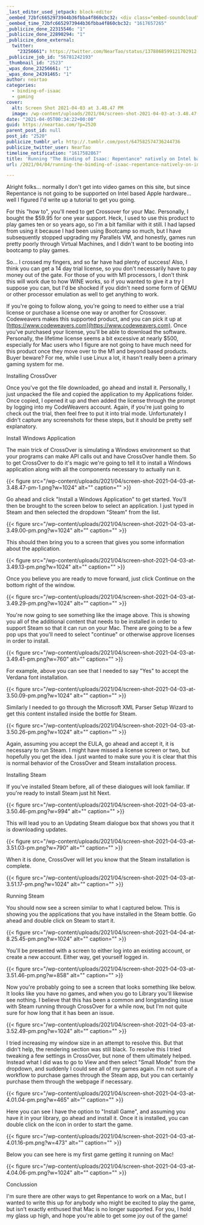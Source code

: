 ```yaml
---
_last_editor_used_jetpack: block-editor
_oembed_72bfc6652973944b36fbba4f860cbc32: <div class="embed-soundcloud"><iframe title="Big Hammer by NearTao" width="500" height="400" scrolling="no" frameborder="no" src="https://w.soundcloud.com/player/?visual=true&url=https%3A%2F%2Fapi.soundcloud.com%2Ftracks%2F1022865028&show_artwork=true&maxwidth=500&maxheight=750&dnt=1"></iframe></div>
_oembed_time_72bfc6652973944b36fbba4f860cbc32: "1617657265"
_publicize_done_22315546: "1"
_publicize_done_22890294: "1"
_publicize_done_external:
  twitter:
    "23256661": https://twitter.com/NearTao/status/1378868599121702912
_publicize_job_id: "56781242193"
_thumbnail_id: "2523"
_wpas_done_23256661: "1"
_wpas_done_24391465: "1"
author: neartao
categories:
  - binding-of-isaac
  - gaming
cover:
  alt: Screen Shot 2021-04-03 at 3.48.47 PM
  image: /wp-content/uploads/2021/04/screen-shot-2021-04-03-at-3.48.47-pm.png
date: "2021-04-05T00:34:22+00:00"
guid: https://neartao.com/?p=2520
parent_post_id: null
post_id: "2520"
publicize_tumblr_url: http://.tumblr.com/post/647582574736244736
publicize_twitter_user: NearTao
timeline_notification: "1617582867"
title: 'Running "The Binding of Isaac: Repentance" natively on Intel based Apple Hardware'
url: /2021/04/04/running-the-binding-of-isaac-repentance-natively-on-intel-based-apple-hardware/

---
```

Alright folks... normally I don't get into video games on this site, but since Repentance is not going to be supported on Intel based Apple hardware... well I figured I'd write up a tutorial to get you going.

For this "how to", you'll need to get Crossover for your Mac. Personally, I bought the $59.95 for one year support. Heck, I used to use this product to play games ten or so years ago, so I'm a bit familiar with it still. I had lapsed from using it because I had been using Bootcamp so much, but I have subsequently stopped upgrading my Parallels VM, and honestly, games run pretty poorly through Virtual Machines, and I didn't want to be booting into bootcamp to play games.

So... I crossed my fingers, and so far have had plenty of success! Also, I think you can get a 14 day trial license, so you don't necessarily have to pay money out of the gate. For those of you with M1 processors, I don't think this will work due to how WINE works, so if you wanted to give it a try I suppose you can, but I'd be shocked if you didn't need some form of QEMU or other processor emulation as well to get anything to work.

If you're going to follow along, you're going to need to either use a trial license or purchase a license one way or another for Crossover. Codeweavers makes this supported product, and you can pick it up at [https://www.codeweavers.com](https://www.codeweavers.com). Once you've purchased your license, you'll be able to download the software. Personally, the lifetime license seems a bit excessive at nearly $500, especially for Mac users who I figure are not going to have much need for this product once they move over to the M1 and beyond based products. Buyer beware? For me, while I use Linux a lot, it hasn't really been a primary gaming system for me.

Installing CrossOver

Once you've got the file downloaded, go ahead and install it. Personally, I just unpacked the file and copied the application to my Applications folder. Once copied, I opened it up and then added the license through the prompt by logging into my CodeWeavers account. Again, if you're just going to check out the trial, then feel free to put it into trial mode. Unfortunately I didn't capture any screenshots for these steps, but it should be pretty self explanatory.

Install Windows Application

The main trick of CrossOver is simulating a Windows environment so that your programs can make API calls out and have CrossOver handle them. So to get CrossOver to do it's magic we're going to tell it to install a Windows application along with all the components necessary to actually run it.

{{< figure src="/wp-content/uploads/2021/04/screen-shot-2021-04-03-at-3.48.47-pm-1.png?w=1024" alt="" caption="" >}}

Go ahead and click "Install a Windows Application" to get started. You'll then be brought to the screen below to select an application. I just typed in Steam and then selected the dropdown "Steam" from the list.

{{< figure src="/wp-content/uploads/2021/04/screen-shot-2021-04-03-at-3.49.00-pm.png?w=1024" alt="" caption="" >}}

This should then bring you to a screen that gives you some information about the application.

{{< figure src="/wp-content/uploads/2021/04/screen-shot-2021-04-03-at-3.49.13-pm.png?w=1024" alt="" caption="" >}}

Once you believe you are ready to move forward, just click Continue on the bottom right of the window.

{{< figure src="/wp-content/uploads/2021/04/screen-shot-2021-04-03-at-3.49.29-pm.png?w=1024" alt="" caption="" >}}

You're now going to see something like the image above. This is showing you all of the additional content that needs to be installed in order to support Steam so that it can run on your Mac. There are going to be a few pop ups that you'll need to select "continue" or otherwise approve licenses in order to install.

{{< figure src="/wp-content/uploads/2021/04/screen-shot-2021-04-03-at-3.49.41-pm.png?w=760" alt="" caption="" >}}

For example, above you can see that I needed to say "Yes" to accept the Verdana font installation.

{{< figure src="/wp-content/uploads/2021/04/screen-shot-2021-04-03-at-3.50.09-pm.png?w=1024" alt="" caption="" >}}

Similarly I needed to go through the Microsoft XML Parser Setup Wizard to get this content installed inside the bottle for Steam.

{{< figure src="/wp-content/uploads/2021/04/screen-shot-2021-04-03-at-3.50.26-pm.png?w=1024" alt="" caption="" >}}

Again, assuming you accept the EULA, go ahead and accept it, it is necessary to run Steam. I might have missed a license screen or two, but hopefully you get the idea. I just wanted to make sure you it is clear that this is normal behavior of the CrossOver and Steam installation process.

Installing Steam

If you've installed Steam before, all of these dialogues will look familiar. If you're ready to install Steam just hit Next.

{{< figure src="/wp-content/uploads/2021/04/screen-shot-2021-04-03-at-3.50.46-pm.png?w=994" alt="" caption="" >}}

This will lead you to an Updating Steam dialogue box that shows you that it is downloading updates.

{{< figure src="/wp-content/uploads/2021/04/screen-shot-2021-04-03-at-3.51.03-pm.png?w=790" alt="" caption="" >}}

When it is done, CrossOver will let you know that the Steam installation is complete.

{{< figure src="/wp-content/uploads/2021/04/screen-shot-2021-04-03-at-3.51.17-pm.png?w=1024" alt="" caption="" >}}

Running Steam

You should now see a screen similar to what I captured below. This is showing you the applications that you have installed in the Steam bottle. Go ahead and double click on Steam to start it.

{{< figure src="/wp-content/uploads/2021/04/screen-shot-2021-04-04-at-8.25.45-pm.png?w=1024" alt="" caption="" >}}

You'll be presented with a screen to either log into an existing account, or create a new account. Either way, get yourself logged in.

{{< figure src="/wp-content/uploads/2021/04/screen-shot-2021-04-03-at-3.51.46-pm.png?w=858" alt="" caption="" >}}

Now you're probably going to see a screen that looks something like below. It looks like you have no games, and when you go to Library you'll likewise see nothing. I believe that this has been a common and longstanding issue with Steam running through CrossOver for a while now, but I'm not quite sure for how long that it has been an issue.

{{< figure src="/wp-content/uploads/2021/04/screen-shot-2021-04-03-at-3.52.49-pm.png?w=1024" alt="" caption="" >}}

I tried increasing my window size in an attempt to resolve this. But that didn't help, the rendering section was still black. To resolve this I tried tweaking a few settings in CrossOver, but none of them ultimately helped. Instead what I did was to go to View and then select "Small Mode" from the dropdown, and suddenly I could see all of my games again. I'm not sure of a workflow to purchase games through the Steam app, but you can certainly purchase them through the webpage if necessary.

{{< figure src="/wp-content/uploads/2021/04/screen-shot-2021-04-03-at-4.01.04-pm.png?w=465" alt="" caption="" >}}

Here you can see I have the option to "Install Game", and assuming you have it in your library, go ahead and install it. Once it is installed, you can double click on the icon in order to start the game.

{{< figure src="/wp-content/uploads/2021/04/screen-shot-2021-04-03-at-4.01.16-pm.png?w=473" alt="" caption="" >}}

Below you can see here is my first game getting it running on Mac!

{{< figure src="/wp-content/uploads/2021/04/screen-shot-2021-04-03-at-4.04.06-pm.png?w=1024" alt="" caption="" >}}

Conclussion

I'm sure there are other ways to get Repentance to work on a Mac, but I wanted to write this up for anybody who might be excited to play the game, but isn't exactly enthused that Mac is no longer supported. For you, I hold my glass up high, and hope you're able to get some joy out of the game!
